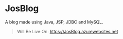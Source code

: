 # JosBlog
A blog made using Java, JSP, JDBC and MySQL.
> Will Be Live On: https://JosBlog.azurewebsites.net
